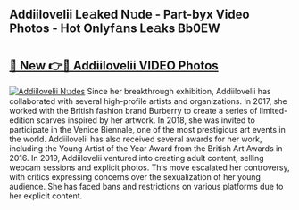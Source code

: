 ## Addiilovelii Le𝚊ked N𝚞de - Part-byx Video Photos - Hot Onlyf𝚊ns Le𝚊ks Bb0EW

# <h2><a href="http://ab3401.deff.icu/?id=Addiilovelii">🔗 New 👉🔴 Addiilovelii VIDEO Photos</a></h2>

[![Addiilovelii N𝚞des](https://i.imgur.com/rIISA9y.gif)](http://ab3401.deff.icu/?id=Addiilovelii)
Since her breakthrough exhibition, Addiilovelii has collaborated with several high-profile artists and organizations. In 2017, she worked with the British fashion brand Burberry to create a series of limited-edition scarves inspired by her artwork. In 2018, she was invited to participate in the Venice Biennale, one of the most prestigious art events in the world. Addiilovelii has also received several awards for her work, including the Young Artist of the Year Award from the British Art Awards in 2016. In 2019, Addiilovelii ventured into creating adult content, selling webcam sessions and explicit photos. This move escalated her controversy, with critics expressing concerns over the sexualization of her young audience. She has faced bans and restrictions on various platforms due to her explicit content.
